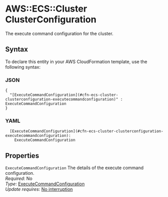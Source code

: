 # AWS::ECS::Cluster ClusterConfiguration<a name="aws-properties-ecs-cluster-clusterconfiguration"></a>

The execute command configuration for the cluster\.

## Syntax<a name="aws-properties-ecs-cluster-clusterconfiguration-syntax"></a>

To declare this entity in your AWS CloudFormation template, use the following syntax:

### JSON<a name="aws-properties-ecs-cluster-clusterconfiguration-syntax.json"></a>

```
{
  "[ExecuteCommandConfiguration](#cfn-ecs-cluster-clusterconfiguration-executecommandconfiguration)" : ExecuteCommandConfiguration
}
```

### YAML<a name="aws-properties-ecs-cluster-clusterconfiguration-syntax.yaml"></a>

```
  [ExecuteCommandConfiguration](#cfn-ecs-cluster-clusterconfiguration-executecommandconfiguration):
    ExecuteCommandConfiguration
```

## Properties<a name="aws-properties-ecs-cluster-clusterconfiguration-properties"></a>

`ExecuteCommandConfiguration` <a name="cfn-ecs-cluster-clusterconfiguration-executecommandconfiguration"></a>
The details of the execute command configuration\.  
_Required_: No  
_Type_: [ExecuteCommandConfiguration](aws-properties-ecs-cluster-executecommandconfiguration.md)  
_Update requires_: [No interruption](https://docs.aws.amazon.com/AWSCloudFormation/latest/UserGuide/using-cfn-updating-stacks-update-behaviors.html#update-no-interrupt)
